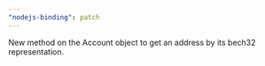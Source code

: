 ```yaml
---
"nodejs-binding": patch
---
```


New method on the Account object to get an address by its bech32 representation.
